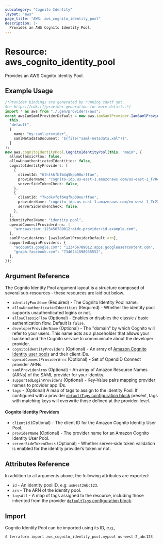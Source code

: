 ```yaml
---
subcategory: "Cognito Identity"
layout: "aws"
page_title: "AWS: aws_cognito_identity_pool"
description: |-
  Provides an AWS Cognito Identity Pool.
---
```


# Resource: aws\_cognito\_identity\_pool

Provides an AWS Cognito Identity Pool.

## Example Usage

```typescript
/*Provider bindings are generated by running cdktf get.
See https://cdk.tf/provider-generation for more details.*/
import * as aws from "./.gen/providers/aws";
const awsIamSamlProviderDefault = new aws.iamSamlProvider.IamSamlProvider(
  this,
  "default",
  {
    name: "my-saml-provider",
    samlMetadataDocument: '${file("saml-metadata.xml")}',
  }
);
new aws.cognitoIdentityPool.CognitoIdentityPool(this, "main", {
  allowClassicFlow: false,
  allowUnauthenticatedIdentities: false,
  cognitoIdentityProviders: [
    {
      clientId: "6lhlkkfbfb4q5kpp90urffae",
      providerName: "cognito-idp.us-east-1.amazonaws.com/us-east-1_Tv0493apJ",
      serverSideTokenCheck: false,
    },
    {
      clientId: "7kodkvfqfb4qfkp39eurffae",
      providerName: "cognito-idp.us-east-1.amazonaws.com/eu-west-1_Zr231apJu",
      serverSideTokenCheck: false,
    },
  ],
  identityPoolName: "identity pool",
  openidConnectProviderArns: [
    "arn:aws:iam::123456789012:oidc-provider/id.example.com",
  ],
  samlProviderArns: [awsIamSamlProviderDefault.arn],
  supportedLoginProviders: {
    "accounts.google.com": "123456789012.apps.googleusercontent.com",
    "graph.facebook.com": "7346241598935552",
  },
});

```

## Argument Reference

The Cognito Identity Pool argument layout is a structure composed of several sub-resources - these resources are laid out below.

* `identityPoolName` (Required) - The Cognito Identity Pool name.
* `allowUnauthenticatedIdentities` (Required) - Whether the identity pool supports unauthenticated logins or not.
* `allowClassicFlow` (Optional) - Enables or disables the classic / basic authentication flow. Default is `false`.
* `developerProviderName` (Optional) - The "domain" by which Cognito will refer to your users. This name acts as a placeholder that allows your
  backend and the Cognito service to communicate about the developer provider.
* `cognitoIdentityProviders` (Optional) - An array of [Amazon Cognito Identity user pools](#cognito-identity-providers) and their client IDs.
* `openidConnectProviderArns` (Optional) - Set of OpendID Connect provider ARNs.
* `samlProviderArns` (Optional) - An array of Amazon Resource Names (ARNs) of the SAML provider for your identity.
* `supportedLoginProviders` (Optional) - Key-Value pairs mapping provider names to provider app IDs.
* `tags` - (Optional) A map of tags to assign to the Identity Pool. If configured with a provider [`defaultTags` configuration block](https://registry.terraform.io/providers/hashicorp/aws/latest/docs#default_tags-configuration-block) present, tags with matching keys will overwrite those defined at the provider-level.

#### Cognito Identity Providers

* `clientId` (Optional) - The client ID for the Amazon Cognito Identity User Pool.
* `providerName` (Optional) - The provider name for an Amazon Cognito Identity User Pool.
* `serverSideTokenCheck` (Optional) - Whether server-side token validation is enabled for the identity provider’s token or not.

## Attributes Reference

In addition to all arguments above, the following attributes are exported:

* `id` - An identity pool ID, e.g. `usWest2Abc123`.
* `arn` - The ARN of the identity pool.
* `tagsAll` - A map of tags assigned to the resource, including those inherited from the provider [`defaultTags` configuration block](https://registry.terraform.io/providers/hashicorp/aws/latest/docs#default_tags-configuration-block).

## Import

Cognito Identity Pool can be imported using its ID, e.g.,

```console
$ terraform import aws_cognito_identity_pool.mypool us-west-2_abc123
```
